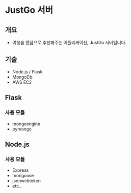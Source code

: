 # JustGo 서버

## 개요
- 여행을 랜덤으로 추천해주는 어플리케이션, JustGo 서버입니다.

## 기술

- Node.js / Flask
- MongoDb
- AWS EC2

## Flask

### 사용 모듈
- mongoengine
- pymongo

## Node.js

### 사용 모듈
- Express
- mongoose
- jsonwebtoken
- etc..
